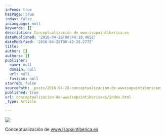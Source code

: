```yaml
---
inFeed: true
hasPage: true
inNav: false
inLanguage: null
keywords: []
description: Conceptualización de www.isopaintiberica.es
datePublished: '2016-04-28T08:44:10.465Z'
dateModified: '2016-04-28T08:42:28.277Z'
title: ''
author: []
authors: []
publisher:
  name: null
  domain: null
  url: null
  favicon: null
starred: false
sourcePath: _posts/2016-04-28-conceptualizacion-de-wwwisopaintibericaes.md
published: true
url: conceptualizacion-de-wwwisopaintibericaes/index.html
_type: Article

---
```

![](https://the-grid-user-content.s3-us-west-2.amazonaws.com/ccd9a6f9-cf6a-439a-8478-6e05b3ac8560.jpg)

Conceptualización de www.isopaintiberica.es